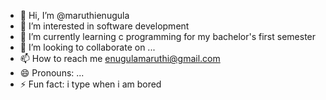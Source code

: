 - 👋 Hi, I’m @maruthienugula
- 👀 I’m interested in software development
- 🌱 I’m currently learning c programming for my bachelor's first semester
- 💞️ I’m looking to collaborate on ...
- 📫 How to reach me enugulamaruthi@gmail.com
- 😄 Pronouns: ...
- ⚡ Fun fact: i type when i am bored

<!---
morty649/morty649 is a ✨ special ✨ repository because its `README.md` (this file) appears on your GitHub profile.
You can click the Preview link to take a look at your changes.
--->

